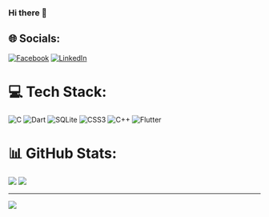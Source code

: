 ### Hi there 👋

<!--
**sumitchowdhury512/sumitchowdhury512** is a ✨ _special_ ✨ repository because its `README.md` (this file) appears on your GitHub profile.

Here are some ideas to get you started:

- 🌱 I’m currently learning ...
-->
## 🌐 Socials:
[![Facebook](https://img.shields.io/badge/Facebook-%231877F2.svg?logo=Facebook&logoColor=white)](https://facebook.com/https://www.facebook.com/sumit.chowdhury.583) [![LinkedIn](https://img.shields.io/badge/LinkedIn-%230077B5.svg?logo=linkedin&logoColor=white)](https://linkedin.com/in/https://www.linkedin.com/in/sumit-chowdhury-641970194/) 

# 💻 Tech Stack:
![C](https://img.shields.io/badge/c-%2300599C.svg?style=for-the-badge&logo=c&logoColor=white) ![Dart](https://img.shields.io/badge/dart-%230175C2.svg?style=for-the-badge&logo=dart&logoColor=white) ![SQLite](https://img.shields.io/badge/sqlite-%2307405e.svg?style=for-the-badge&logo=sqlite&logoColor=white) ![CSS3](https://img.shields.io/badge/css3-%231572B6.svg?style=for-the-badge&logo=css3&logoColor=white) ![C++](https://img.shields.io/badge/c++-%2300599C.svg?style=for-the-badge&logo=c%2B%2B&logoColor=white) ![Flutter](https://img.shields.io/badge/Flutter-%2302569B.svg?style=for-the-badge&logo=Flutter&logoColor=white)
# 📊 GitHub Stats:
<!-- ![](https://github-readme-stats.vercel.app/api?username=sumitchowdhury512&theme=react&hide_border=false&include_all_commits=true&count_private=true) -->
![](https://github-readme-streak-stats.herokuapp.com/?user=sumitchowdhury512&theme=react&hide_border=false)
![](https://github-readme-stats.vercel.app/api/top-langs/?username=sumitchowdhury512&theme=react&hide_border=false&include_all_commits=true&count_private=true&layout=compact)


---
[![](https://visitcount.itsvg.in/api?id=sumitchowdhury512&icon=0&color=0)](https://visitcount.itsvg.in)

<!-- Proudly created with GPRM ( https://gprm.itsvg.in ) -->
